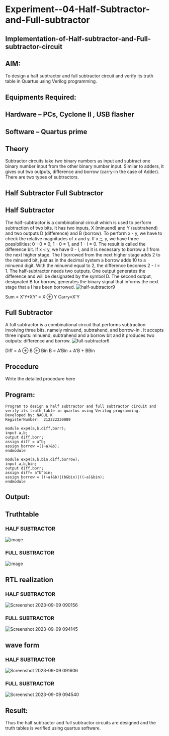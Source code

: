# Experiment--04-Half-Subtractor-and-Full-subtractor
## Implementation-of-Half-subtractor-and-Full-subtractor-circuit
## AIM:
To design a half subtractor and full subtractor circuit and verify its truth table in Quartus using Verilog programming.

## Equipments Required:
## Hardware – PCs, Cyclone II , USB flasher
## Software – Quartus prime
## Theory
Subtractor circuits take two binary numbers as input and subtract one binary number input from the other binary number input. Similar to adders, it gives out two outputs, difference and borrow (carry-in the case of Adder). There are two types of subtractors.

## Half Subtractor Full Subtractor
## Half Subtractor
The half-subtractor is a combinational circuit which is used to perform subtraction of two bits. It has two inputs, X (minuend) and Y (subtrahend) and two outputs D (difference) and B (borrow). To perform x - y, we have to check the relative magnitudes of x and y. If x ;;, y, we have three possibilities: 0 - 0 = 0, 1 - 0 = 1, and 1 - I = 0. The result is called the difference bit. If x < y, we have 0 - I, and it is necessary to borrow a 1 from the next higher stage. The I borrowed from the next higher stage adds 2 to the minuend bit, just as in the decimal system a borrow adds 10 to a minuend digit. With the minuend equal to 2, the difference becomes 2 - I = 1. The half-subtractor needs two outputs. One output generates the difference and will be designated by the symbol D. The second output, designated B for borrow, generates the binary signal that informs the next stage that a I has been borrowed.
![half-subtractor9](https://user-images.githubusercontent.com/36288975/166112538-58c3bc7c-ee5d-4e6a-ac8d-8e8328efe27a.png)


Sum = X'Y+XY' = X ⊕ Y
Carry=X'Y

## Full Subtractor
A full subtractor is a combinational circuit that performs subtraction involving three bits, namely minuend, subtrahend, and borrow-in . It accepts three inputs: minuend, subtrahend and a borrow bit and it produces two outputs: difference and borrow. 
![full-subtractor6](https://user-images.githubusercontent.com/36288975/166112541-24c68359-3de8-4674-ae22-8272ffc385ed.png)


Diff = A ⊕ B ⊕ Bin B = A'Bin + A'B + BBin

## Procedure



Write the detailed procedure here 


## Program:
```
Program to design a half subtractor and full subtractor circuit and verify its truth table in quartus using Verilog programming.
Developed by: NAGUL K 
RegisterNumber:  212222230089
```
```
module exp4(a,b,diff,borr);
input a,b;
output diff,borr;
assign diff = a^b;
assign borrow =((~a)&b);
endmodule
````
```
module exp4(a,b,bin,diff,borrow);
input a,b,bin;
output diff,borr;
assign diff= a^b^bin;
assign borrow = ((~a)&b)|(b&bin)|((~a)&bin);
endmodule
```

## Output:

## Truthtable
### HALF SUBTRACTOR
![image](https://github.com/Nagul71/Experiment--03-Half-Subtractor-and-Full-subtractor/assets/118661118/5a03b027-62a4-4d5c-9701-6fc26011a4f4)
### FULL SUBTRACTOR
![image](https://github.com/Nagul71/Experiment--03-Half-Subtractor-and-Full-subtractor/assets/118661118/7cda216c-b83f-4f64-bbc3-28daaa47429c)




##  RTL realization
### HALF SUBTRACTOR
![Screenshot 2023-09-09 090156](https://github.com/Nagul71/Experiment--03-Half-Subtractor-and-Full-subtractor/assets/118661118/d67e695f-7340-43ad-8ff8-d83bd57a0470)

### FULL SUBTRACTOR

![Screenshot 2023-09-09 094145](https://github.com/Nagul71/Experiment--03-Half-Subtractor-and-Full-subtractor/assets/118661118/336fd7c4-58f2-47cc-9337-6fa17545c3bf)




## wave form
### HALF SUBTRACTOR
![Screenshot 2023-09-09 091606](https://github.com/Nagul71/Experiment--03-Half-Subtractor-and-Full-subtractor/assets/118661118/5a331fbc-3476-4b48-83dc-447ef6632c7f)

### FULL SUBTRACTOR

![Screenshot 2023-09-09 094540](https://github.com/Nagul71/Experiment--03-Half-Subtractor-and-Full-subtractor/assets/118661118/e7802d69-4a3a-4107-862c-1ea4ac4579c9)


## Result:
Thus the half subtractor and full subtractor circuits are designed and the truth tables is verified using quartus software.
